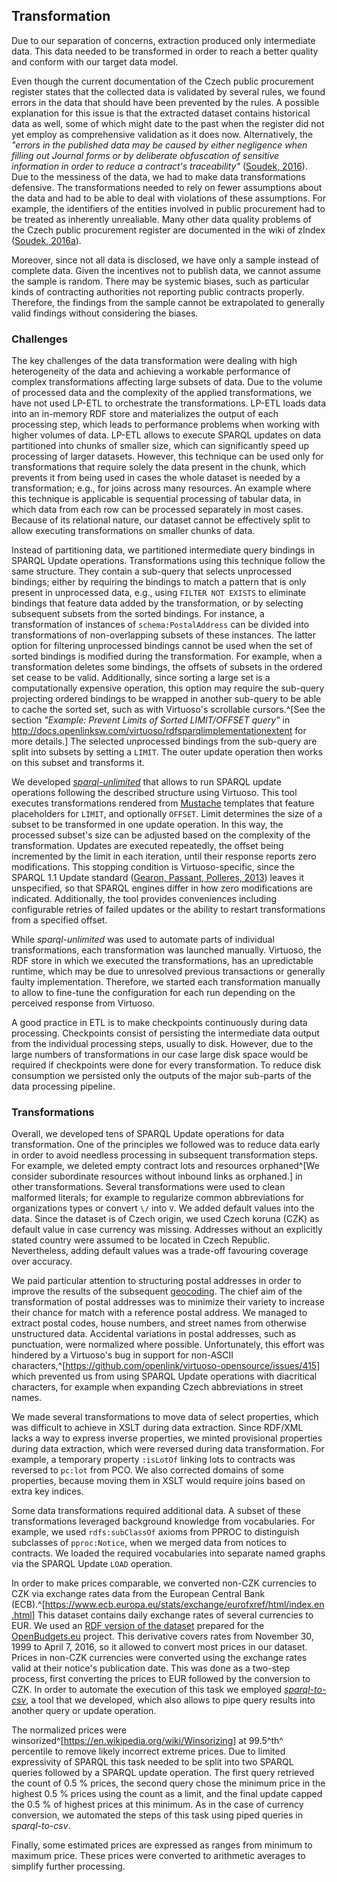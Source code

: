 ## Transformation

Due to our separation of concerns, extraction produced only intermediate data.
This data needed to be transformed in order to reach a better quality and conform with our target data model.

Even though the current documentation of the Czech public procurement register states that the collected data is validated by several rules, we found errors in the data that should have been prevented by the rules.
A possible explanation for this issue is that the extracted dataset contains historical data as well, some of which might date to the past when the register did not yet employ as comprehensive validation as it does now. 
Alternatively, the *"errors in the published data may be caused by either negligence when filling out Journal forms or by deliberate obfuscation of sensitive information in order to reduce a contract's traceability"* ([Soudek, 2016](#Soudek2016)).
Due to the messiness of the data, we had to make data transformations defensive.
The transformations needed to rely on fewer assumptions about the data and had to be able to deal with violations of these assumptions. 
For example, the identifiers of the entities involved in public procurement had to be treated as inherently unrealiable.
Many other data quality problems of the Czech public procurement register are documented in the wiki of zIndex ([Soudek, 2016a](#Soudek2016a)). 

Moreover, since not all data is disclosed, we have only a sample instead of complete data.
Given the incentives not to publish data, we cannot assume the sample is random.
There may be systemic biases, such as particular kinds of contracting authorities not reporting public contracts properly.
Therefore, the findings from the sample cannot be extrapolated to generally valid findings without considering the biases.

### Challenges

The key challenges of the data transformation were dealing with high heterogeneity of the data and achieving a workable performance of complex transformations affecting large subsets of data.
Due to the volume of processed data and the complexity of the applied transformations, we have not used LP-ETL to orchestrate the transformations.
LP-ETL loads data into an in-memory RDF store and materializes the output of each processing step, which leads to performance problems when working with higher volumes of data.
LP-ETL allows to execute SPARQL updates on data partitioned into chunks of smaller size, which can significantly speed up processing of larger datasets.
However, this technique can be used only for transformations that require solely the data present in the chunk, which prevents it from being used in cases the whole dataset is needed by a transformation; e.g., for joins across many resources.
An example where this technique is applicable is sequential processing of tabular data, in which data from each row can be processed separately in most cases.
Because of its relational nature, our dataset cannot be effectively split to allow executing transformations on smaller chunks of data.

Instead of partitioning data, we partitioned intermediate query bindings in SPARQL Update operations.
Transformations using this technique follow the same structure.
They contain a sub-query that selects unprocessed bindings; either by requiring the bindings to match a pattern that is only present in unprocessed data, e.g., using `FILTER NOT EXISTS` to eliminate bindings that feature data added by the transformation, or by selecting subsequent subsets from the sorted bindings.
For instance, a transformation of instances of `schema:PostalAddress` can be divided into transformations of non-overlapping subsets of these instances.
The latter option for filtering unprocessed bindings cannot be used when the set of sorted bindings is modified during the transformation.
For example, when a transformation deletes some bindings, the offsets of subsets in the ordered set cease to be valid.
Additionally, since sorting a large set is a computationally expensive operation, this option may require the sub-query projecting ordered bindings to be wrapped in another sub-query to be able to cache the sorted set, such as with Virtuoso's scrollable cursors.^[See the section *"Example: Prevent Limits of Sorted LIMIT/OFFSET query"* in <http://docs.openlinksw.com/virtuoso/rdfsparqlimplementationextent> for more details.]
The selected unprocessed bindings from the sub-query are split into subsets by setting a `LIMIT`.
The outer update operation then works on this subset and transforms it.

We developed [*sparql-unlimited*](https://github.com/jindrichmynarz/sparql-unlimited) that allows to run SPARQL update operations following the described structure using Virtuoso.
This tool executes transformations rendered from [Mustache](https://mustache.github.io) templates that feature placeholders for `LIMIT`, and optionally `OFFSET`.
Limit determines the size of a subset to be transformed in one update operation.
In this way, the processed subset's size can be adjusted based on the complexity of the transformation.
Updates are executed repeatedly, the offset being incremented by the limit in each iteration, until their response reports zero modifications.
This stopping condition is Virtuoso-specific, since the SPARQL 1.1 Update standard ([Gearon, Passant, Polleres, 2013](#Gearon2013)) leaves it unspecified, so that SPARQL engines differ in how zero modifications are indicated.
Additionally, the tool provides conveniences including configurable retries of failed updates or the ability to restart transformations from a specified offset.

While *sparql-unlimited* was used to automate parts of individual transformations, each transformation was launched manually.
Virtuoso, the RDF store in which we executed the transformations, has an upredictable runtime, which may be due to unresolved previous transactions or generally faulty implementation.
Therefore, we started each transformation manually to allow to fine-tune the configuration for each run depending on the perceived response from Virtuoso.

A good practice in ETL is to make checkpoints continuously during data processing.
Checkpoints consist of persisting the intermediate data output from the individual processing steps, usually to disk.
However, due to the large numbers of transformations in our case large disk space would be required if checkpoints were done for every transformation.
To reduce disk consumption we persisted only the outputs of the major sub-parts of the data processing pipeline.

### Transformations

Overall, we developed tens of SPARQL Update operations for data transformation.
One of the principles we followed was to reduce data early in order to avoid needless processing in subsequent transformation steps.
For example, we deleted empty contract lots and resources orphaned^[We consider subordinate resources without inbound links as orphaned.] in other transformations.
Several transformations were used to clean malformed literals; for example to regularize common abbreviations for organizations types or convert `\/` into `V`.
We added default values into the data.
Since the dataset is of Czech origin, we used Czech koruna (CZK) as default value in case currency was missing.
Addresses without an explicitly stated country were assumed to be located in Czech Republic.
Nevertheless, adding default values was a trade-off favouring coverage over accuracy.

We paid particular attention to structuring postal addresses in order to improve the results of the subsequent [geocoding](#geocoding).
The chief aim of the transformation of postal addresses was to minimize their variety to increase their chance for match with a reference postal address.
We managed to extract postal codes, house numbers, and street names from otherwise unstructured data.
Accidental variations in postal addresses, such as punctuation, were normalized where possible.
Unfortunately, this effort was hindered by a Virtuoso's bug in support for non-ASCII characters,^[<https://github.com/openlink/virtuoso-opensource/issues/415>] which prevented us from using SPARQL Update operations with diacritical characters, for example when expanding Czech abbreviations in street names.

We made several transformations to move data of select properties, which was difficult to achieve in XSLT during data extraction.
Since RDF/XML lacks a way to express inverse properties, we minted provisional properties during data extraction, which were reversed during data transformation.
For example, a temporary property `:isLotOf` linking lots to contracts was reversed to `pc:lot` from PCO.
We also corrected domains of some properties, because moving them in XSLT would require joins based on extra key indices.

Some data transformations required additional data.
A subset of these transformations leveraged background knowledge from vocabularies.
For example, we used `rdfs:subClassOf` axioms from PPROC to distinguish subclasses of `pproc:Notice`, when we merged data from notices to contracts.
We loaded the required vocabularies into separate named graphs via the SPARQL Update `LOAD` operation.

In order to make prices comparable, we converted non-CZK currencies to CZK via exchange rates data from the European Central Bank (ECB).^[<https://www.ecb.europa.eu/stats/exchange/eurofxref/html/index.en.html>]
This dataset contains daily exchange rates of several currencies to EUR. 
We used an [RDF version of the dataset](https://github.com/openbudgets/datasets/tree/master/ecb-exchange-rates) prepared for the [OpenBudgets.eu](http://openbudgets.eu) project.
This derivative covers rates from November 30, 1999 to April 7, 2016, so it allowed to convert most prices in our dataset.
Prices in non-CZK currencies were converted using the exchange rates valid at their notice's publication date.
This was done as a two-step process, first converting the prices to EUR followed by the conversion to CZK.
In order to automate the execution of this task we employed [*sparql-to-csv*](https://github.com/jindrichmynarz/sparql-to-csv), a tool that we developed, which also allows to pipe query results into another query or update operation.

The normalized prices were winsorized^[<https://en.wikipedia.org/wiki/Winsorizing>] at 99.5^th^ percentile to remove likely incorrect extreme prices.
Due to limited expressivity of SPARQL this task needed to be split into two SPARQL queries followed by a SPARQL update operation.
The first query retrieved the count of 0.5 % prices, the second query chose the minimum price in the highest 0.5 % prices using the count as a limit, and the final update capped the 0.5 % of highest prices at this minimum.
As in the case of currency conversion, we automated the steps of this task using piped queries in *sparql-to-csv*.

Finally, some estimated prices are expressed as ranges from minimum to maximum price.
These prices were converted to arithmetic averages to simplify further processing.

<!--
Out-takes:

In the context of procurement and financial data it was reported that *"data conversion aspects of the integration project are estimated to take up to 50 % of the project team's time"* ([Best practices in integration of procurement and financial data management, 2005](#BestPractices2005), p. 19).
We argue that a considerable share of this effort can be avoided if the integrated datasets are available in RDF. 
In that case, data translation can skip the resolution of syntactical inconsistencies and instead focus on resolving semantic mismatches between the integrated sources.

* Due to the messiness of the data it is unfit for logical reasoning, e.g., applying an OWL reasoner.

* Order of transformations is determined by the dependencies of RDF resources.
  * At the moment, this is done manually. 

Findings of data analyses:

* There can be lots with no tenders if they are part of contracts that were successfully awarded.
* Most findings are either caused by errors in source data or examples of corruption already covered by the media in the past.

Mention linking EU projects?
-->
